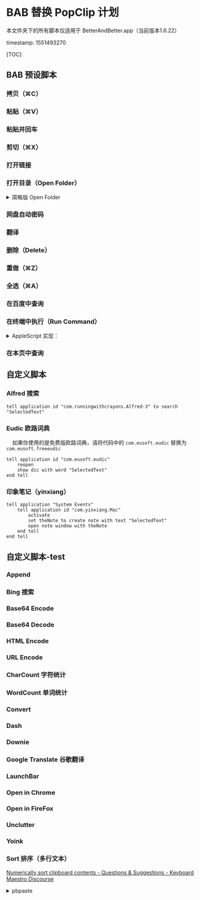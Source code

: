 # BAB 替换 PopClip 计划

本文件夹下的所有脚本仅适用于 BetterAndBetter.app（当前版本1.6.22）

timestamp: 1551493270

[TOC]

## BAB 预设脚本

### 拷贝（⌘C）

### 粘贴（⌘V）

### 粘贴并回车

### 剪切（⌘X）

### 打开链接

### 打开目录（Open Folder）

<details>
<summary>简略版 Open Folder</summary>

```applescript
-- 需要判断文本末尾是否已经存在符号“/”，如果无，则添加
open "SelectedText"
```

</details>


### 网盘自动密码

### 翻译

### 删除（Delete）

### 重做（⌘Z）

### 全选（⌘A）

### 在百度中查询

### 在终端中执行（Run Command）

<details>
<summary>AppleScript 实现：</summary>

```applescript
tell application "Terminal"
	activate
	-- If there are no open windows, open one.
	if (count of windows) is less than 1 then
		do script ""
	end if
	set theTab to selected tab in first window
	do script "SelectedText" in theTab
end tell
```

</details>


### 在本页中查询

## 自定义脚本

### Alfred 搜索

```applescript
tell application id "com.runningwithcrayons.Alfred-3" to search "SelectedText"
```

### Eudic 欧路词典

&nbsp;&nbsp;&nbsp;&nbsp;如果你使用的是免费版欧路词典，请将代码中的 `com.eusoft.eudic` 替换为 `com.eusoft.freeeudic`

```applescript
tell application id "com.eusoft.eudic"
	reopen
	show dic with word "SelectedText"
end tell
```

### 印象笔记（yinxiang）

```applescript
tell application "System Events"
	tell application id "com.yinxiang.Mac"
		activate
		set theNote to create note with text "SelectedText"
		open note window with theNote
	end tell
end tell
```

## 自定义脚本-test

### Append

### Bing 搜索

### Base64 Encode

### Base64 Decode

### HTML Encode

### URL Encode

### CharCount 字符统计

### WordCount 单词统计

### Convert

### Dash


### Downie

### Google Translate 谷歌翻译

### LaunchBar

### Open in Chrome

### Open in FireFox

### Unclutter

### Yoink

### Sort 排序（多行文本）

[Numerically sort clipboard contents - Questions & Suggestions - Keyboard Maestro Discourse](https://forum.keyboardmaestro.com/t/numerically-sort-clipboard-contents/11075)


<details>
<summary>pbpaste</summary>

```applescript
tell application "System Events"
	do shell script "pbpaste | sort | uniq | pbcopy"
end tell
```

</details>




